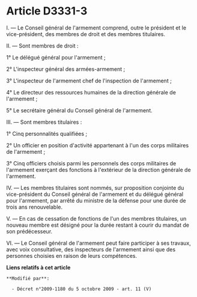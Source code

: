 # Article D3331-3

I. ― Le Conseil général de l'armement comprend, outre le président et le vice-président, des membres de droit et des membres
titulaires. 

II. ― Sont membres de droit : 

1° Le délégué général pour l'armement ; 

2° L'inspecteur général des armées-armement ; 

3° L'inspecteur de l'armement chef de l'inspection de l'armement ; 

4° Le directeur des ressources humaines de la     direction générale de l'armement ; 

5° Le secrétaire général du Conseil général de l'armement. 

III. ― Sont membres titulaires : 

1° Cinq personnalités qualifiées ; 

2° Un officier en position d'activité appartenant à l'un des corps militaires de l'armement ; 

3° Cinq officiers choisis parmi les personnels des corps militaires de l'armement exerçant des fonctions à l'extérieur de la
direction générale de l'armement. 

IV. ― Les membres titulaires sont nommés, sur proposition conjointe du vice-président du Conseil général de l'armement et du
délégué général pour l'armement, par arrêté du ministre de la défense pour une durée de trois ans renouvelable.

V. ― En cas de cessation de fonctions de l'un des membres titulaires, un nouveau membre est désigné pour la durée restant à
courir du mandat de son prédécesseur. 

VI. ― Le Conseil général de l'armement peut faire participer à ses travaux, avec voix consultative, des inspecteurs de
l'armement ainsi que des personnes choisies en raison de leurs compétences.

**Liens relatifs à cet article**

	**Modifié par**:

	  - Décret n°2009-1180 du 5 octobre 2009 - art. 11 (V)

